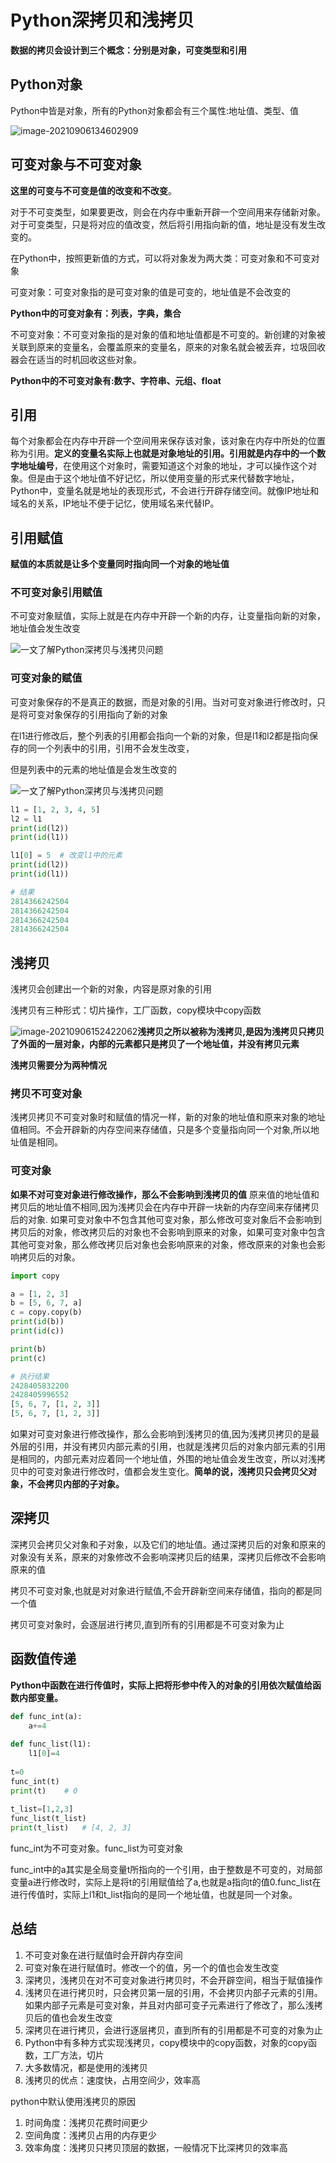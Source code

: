 # Python深拷贝和浅拷贝

**数据的拷贝会设计到三个概念：分别是对象，可变类型和引用**

## Python对象

Python中皆是对象，所有的Python对象都会有三个属性:地址值、类型、值

![image-20210906134602909](images/Python对象属性.png)

## 可变对象与不可变对象

**这里的可变与不可变是值的改变和不改变**。

对于不可变类型，如果要更改，则会在内存中重新开辟一个空间用来存储新对象。对于可变类型，只是将对应的值改变，然后将引用指向新的值，地址是没有发生改变的。

在Python中，按照更新值的方式，可以将对象发为两大类：可变对象和不可变对象

可变对象：可变对象指的是可变对象的值是可变的，地址值是不会改变的

**Python中的可变对象有：列表，字典，集合**

不可变对象：不可变对象指的是对象的值和地址值都是不可变的。新创建的对象被关联到原来的变量名，会覆盖原来的变量名，原来的对象名就会被丢弃，垃圾回收器会在适当的时机回收这些对象。

**Python中的不可变对象有:数字、字符串、元组、float**

## 引用

每个对象都会在内存中开辟一个空间用来保存该对象，该对象在内存中所处的位置称为引用。**定义的变量名实际上也就是对象地址的引用。引用就是内存中的一个数字地址编号**，在使用这个对象时，需要知道这个对象的地址，才可以操作这个对象。但是由于这个地址值不好记忆，所以使用变量的形式来代替数字地址，Python中，变量名就是地址的表现形式，不会进行开辟存储空间。就像IP地址和域名的关系，IP地址不便于记忆，使用域名来代替IP。

## 引用赋值

**赋值的本质就是让多个变量同时指向同一个对象的地址值**

### 不可变对象引用赋值

不可变对象赋值，实际上就是在内存中开辟一个新的内存，让变量指向新的对象，地址值会发生改变

![一文了解Python深拷贝与浅拷贝问题](images/不可变对象赋值)

### 可变对象的赋值

可变对象保存的不是真正的数据，而是对象的引用。当对可变对象进行修改时，只是将可变对象保存的引用指向了新的对象

在l1进行修改后，整个列表的引用都会指向一个新的对象，但是l1和l2都是指向保存的同一个列表中的引用，引用不会发生改变，

但是列表中的元素的地址值是会发生改变的

![一文了解Python深拷贝与浅拷贝问题](images/可变对象赋值)

```python
l1 = [1, 2, 3, 4, 5]
l2 = l1
print(id(l2))
print(id(l1))

l1[0] = 5  # 改变l1中的元素
print(id(l2))
print(id(l1))

# 结果
2814366242504
2814366242504
2814366242504
2814366242504
```

## 浅拷贝

浅拷贝会创建出一个新的对象，内容是原对象的引用

浅拷贝有三种形式：切片操作，工厂函数，copy模块中copy函数

![image-20210906152422062](images/浅拷贝.png)**浅拷贝之所以被称为浅拷贝,是因为浅拷贝只拷贝了外面的一层对象，内部的元素都只是拷贝了一个地址值，并没有拷贝元素**

**浅拷贝需要分为两种情况**

### 拷贝不可变对象

浅拷贝拷贝不可变对象时和赋值的情况一样，新的对象的地址值和原来对象的地址值相同。不会开辟新的内存空间来存储值，只是多个变量指向同一个对象,所以地址值是相同。

### 可变对象

**如果不对可变对象进行修改操作，那么不会影响到浅拷贝的值** 原来值的地址值和拷贝后的地址值不相同,因为浅拷贝会在内存中开辟一块新的内存空间来存储拷贝后的对象.  如果可变对象中不包含其他可变对象，那么修改可变对象后不会影响到拷贝后的对象，修改拷贝后的对象也不会影响到原来的对象，如果可变对象中包含其他可变对象，那么修改拷贝后对象也会影响原来的对象，修改原来的对象也会影响拷贝后的对象。

```python
import copy

a = [1, 2, 3]
b = [5, 6, 7, a]
c = copy.copy(b)
print(id(b))
print(id(c))

print(b)
print(c)

# 执行结果
2428405832200
2428405996552
[5, 6, 7, [1, 2, 3]]
[5, 6, 7, [1, 2, 3]]
```

如果对可变对象进行修改操作，那么会影响到浅拷贝的值,因为浅拷贝拷贝的是最外层的引用，并没有拷贝内部元素的引用，也就是浅拷贝后的对象内部元素的引用是相同的，内部元素对应着同一个地址值，外围的地址值会发生改变，所以对浅拷贝中的可变对象进行修改时，值都会发生变化。**简单的说，浅拷贝只会拷贝父对象，不会拷贝内部的子对象。**

## 深拷贝

深拷贝会拷贝父对象和子对象，以及它们的地址值。通过深拷贝后的对象和原来的对象没有关系，原来的对象修改不会影响深拷贝后的结果，深拷贝后修改不会影响原来的值

拷贝不可变对象,也就是对对象进行赋值,不会开辟新空间来存储值，指向的都是同一个值

拷贝可变对象时，会逐层进行拷贝,直到所有的引用都是不可变对象为止

## 函数值传递

**Python中函数在进行传值时，实际上把将形参中传入的对象的引用依次赋值给函数内部变量。**

```python
def func_int(a):
    a+=4
 
def func_list(l1):
    l1[0]=4
 
t=0
func_int(t)
print(t)    # 0
 
t_list=[1,2,3]
func_list(t_list)
print(t_list)   # [4, 2, 3]
```

func_int为不可变对象。func_list为可变对象

func_int中的a其实是全局变量t所指向的一个引用，由于整数是不可变的，对局部变量a进行修改时，实际上是将t的引用赋值给了a,也就是a指向t的值0.func_list在进行传值时，实际上l1和t_list指向的是同一个地址值，也就是同一个对象。

## 总结

1. 不可变对象在进行赋值时会开辟内存空间
2. 可变对象在进行赋值时。修改一个的值，另一个的值也会发生改变
3. 深拷贝，浅拷贝在对不可变对象进行拷贝时，不会开辟空间，相当于赋值操作
4. 浅拷贝在进行拷贝时，只会拷贝第一层的引用，不会拷贝内部子元素的引用。如果内部子元素是可变对象，并且对内部可变子元素进行了修改了，那么浅拷贝后的值也会发生改变
5. 深拷贝在进行拷贝，会进行逐层拷贝，直到所有的引用都是不可变的对象为止
6. Python中有多种方式实现浅拷贝，copy模块中的copy函数，对象的copy函数，工厂方法，切片
7. 大多数情况，都是使用的浅拷贝
8. 浅拷贝的优点：速度快，占用空间少，效率高

python中默认使用浅拷贝的原因

1. 时间角度：浅拷贝花费时间更少
2. 空间角度：浅拷贝占用的内存更少
3. 效率角度：浅拷贝只拷贝顶层的数据，一般情况下比深拷贝的效率高